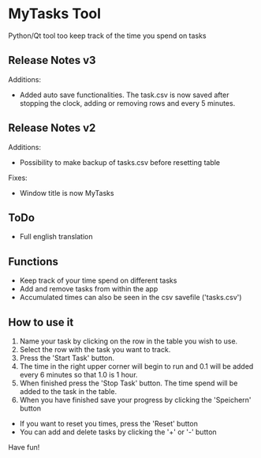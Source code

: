 # MyTasks Tool
Python/Qt tool too keep track of the time you spend on tasks

## Release Notes v3
Additions:
- Added auto save functionalities. The task.csv is now saved after stopping the clock, adding or removing rows and every 5 minutes.

## Release Notes v2
Additions:
- Possibility to make backup of tasks.csv before resetting table

Fixes:
- Window title is now MyTasks

## ToDo
- Full english translation

## Functions

- Keep track of your time spend on different tasks
- Add and remove tasks from within the app
- Accumulated times can also be seen in the csv savefile ('tasks.csv')

## How to use it

1. Name your task by clicking on the row in the table you wish to use.
2. Select the row with the task you want to track.
3. Press the 'Start Task' button.
4. The time in the right upper corner will begin to run and 0.1 will be added every 6 minutes so that 1.0 is 1 hour.
5. When finished press the 'Stop Task' button. The time spend will be added to the task in the table.
6. When you have finished save your progress by clicking the 'Speichern' button

- If you want to reset you times, press the 'Reset' button
- You can add and delete tasks by clicking the '+' or '-' button

Have fun!

